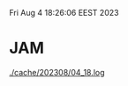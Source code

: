 Fri Aug  4 18:26:06 EEST 2023
# JAM
<a href='./cache/202308/04_18.log'>./cache/202308/04_18.log</a>
